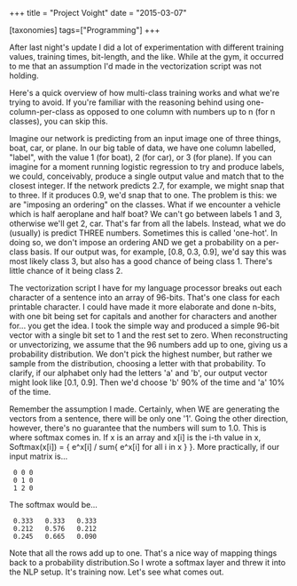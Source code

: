 +++
title = "Project Voight"
date = "2015-03-07"

[taxonomies]
tags=["Programming"]
+++

After last night's update I did a lot of experimentation with different training values, training times, bit-length, and the like. While at the gym, it occurred to me that an assumption I'd made in the vectorization script was not holding.

Here's a quick overview of how multi-class training works and what we're trying to avoid. If you're familiar with the reasoning behind using one-column-per-class as opposed to one column with numbers up to n (for n classes), you can skip this.

Imagine our network is predicting from an input image one of three things, boat, car, or plane. In our big table of data, we have one column labelled, "label", with the value 1 (for boat), 2 (for car), or 3 (for plane). If you can imagine for a moment running logistic regression to try and produce labels, we could, conceivably, produce a single output value and match that to the closest integer. If the network predicts 2.7, for example, we might snap that to three. If it produces 0.9, we'd snap that to one. The problem is this: we are "imposing an ordering" on the classes. What if we encounter a vehicle which is half aeroplane and half boat? We can't go between labels 1 and 3, otherwise we'll get 2, car. That's far from all the labels. Instead, what we do (usually) is predict THREE numbers. Sometimes this is called 'one-hot'. In doing so, we don't impose an ordering AND we get a probability on a per-class basis. If our output was, for example, \[0.8, 0.3, 0.9], we'd say this was most likely class 3, but also has a good chance of being class 1. There's little chance of it being class 2.

The vectorization script I have for my language processor breaks out each character of a sentence into an array of 96-bits. That's one class for each printable character. I could have made it more elaborate and done n-bits, with one bit being set for capitals and another for characters and another for... you get the idea. I took the simple way and produced a simple 96-bit vector with a single bit set to 1 and the rest set to zero. When reconstructing or unvectorizing, we assume that the 96 numbers add up to one, giving us a probability distribution. We don't pick the highest number, but rather we sample from the distribution, choosing a letter with that probability. To clarify, if our alphabet only had the letters 'a' and 'b', our output vector might look like \[0.1, 0.9]. Then we'd choose 'b' 90% of the time and 'a' 10% of the time.

Remember the assumption I made. Certainly, when WE are generating the vectors from a sentence, there will be only one '1'. Going the other direction, however, there's no guarantee that the numbers will sum to 1.0. This is where softmax comes in. If x is an array and x\[i] is the i-th value in x, Softmax(x\[i]) = { e^x\[i] / sum{ e^x\[i] for all i in x } }. More practically, if our input matrix is...

```
 0 0 0
 0 1 0
 1 2 0
```

The softmax would be...

```
 0.333   0.333   0.333
 0.212   0.576   0.212
 0.245   0.665   0.090
```

Note that all the rows add up to one. That's a nice way of mapping things back to a probability distribution.So I wrote a softmax layer and threw it into the NLP setup. It's training now. Let's see what comes out.
